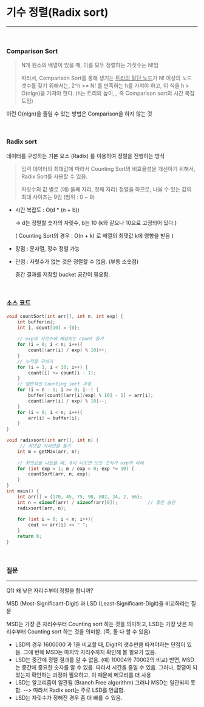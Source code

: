 # 기수 정렬(Radix sort)

---

<br>

### Comparison Sort

> N개 원소의 배열이 있을 때, 이를 모두 정렬하는 가짓수는 N!임
>
> 따라서, Comparison Sort를 통해 생기는 <u>트리의 말단 노드</u>가 N! 이상의 노드 갯수를 갖기 위해서는, 2^h >= N! 를 만족하는 h를 가져야 하고, 이 식을 h > O(nlgn)을 가져야 한다. (h는 트리의 높이,,, 즉 Comparison sort의 시간 복잡도임)

이런 O(nlgn)을 줄일 수 있는 방법은 Comparison을 하지 않는 것

<br>

### Radix sort

데이터를 구성하는 기본 요소 (Radix) 를 이용하여 정렬을 진행하는 방식

> 입력 데이터의 최대값에 따라서 Counting Sort의 비효율성을 개선하기 위해서, Radix Sort를 사용할 수 있음.
>
> 자릿수의 값 별로 (예) 둘째 자리, 첫째 자리) 정렬을 하므로, 나올 수 있는 값의 최대 사이즈는 9임 (범위 : 0 ~ 9)

* 시간 복잡도 : O(d * (n + b))  

  -> d는 정렬할 숫자의 자릿수, b는 10 (k와 같으나 10으로 고정되어 있다.)

  ( Counting Sort의 경우 : O(n + k) 로 배열의 최댓값 k에 영향을 받음 )

* 장점 : 문자열, 정수 정렬 가능

* 단점 : 자릿수가 없는 것은 정렬할 수 없음. (부동 소숫점)

  중간 결과를 저장할 bucket 공간이 필요함.

<br>

### 소스 코드

```c
void countSort(int arr[], int n, int exp) {
	int buffer[n];
    int i, count[10] = {0};
    
    // exp의 자릿수에 해당하는 count 증가
    for (i = 0; i < n; i++){
        count[(arr[i] / exp) % 10]++;
    }
    // 누적합 구하기
    for (i = 1; i < 10; i++) {
        count[i] += count[i - 1];
    }
    // 일반적인 Counting sort 과정
    for (i = n - 1; i >= 0; i--) {
        buffer[count[(arr[i]/exp) % 10] - 1] = arr[i];
        count[(arr[i] / exp) % 10]--;
    }
    for (i = 0; i < n; i++){
        arr[i] = buffer[i];
    }
}

void radixsort(int arr[], int n) {
     // 최댓값 자리만큼 돌기
    int m = getMax(arr, n);
    
    // 최댓값을 나눴을 때, 0이 나오면 모든 숫자가 exp의 아래
    for (int exp = 1; m / exp > 0; exp *= 10) {
        countSort(arr, n, exp);
    }
}
int main() {
    int arr[] = {170, 45, 75, 90, 802, 24, 2, 66};
    int n = sizeof(arr) / sizeof(arr[0]);			// 좋은 습관
    radixsort(arr, n);
    
    for (int i = 0; i < n; i++){
        cout << arr[i] << " ";
    }
    return 0;
}
```

<br>

### 질문

---

Q1) 왜 낮은 자리수부터 정렬을 합니까?

MSD (Most-Significant-Digit) 과 LSD (Least-Significant-Digit)을 비교하라는 질문

MSD는 가장 큰 자리수부터 Counting sort 하는 것을 의미하고, LSD는 가장 낮은 자리수부터 Counting sort 하는 것을 의미함. (즉, 둘 다 할 수 있음)

* LSD의 경우 1600000 과 1을 비교할 때, Digit의 갯수만큼 따져야하는 단점이 있음.
  그에 반해 MSD는 마지막 자리수까지 확인해 볼 필요가 없음.
* LSD는 중간에 정렬 결과를 알 수 없음. (예) 10004와 70002의 비교)
  반면, MSD는 중간에 중요한 숫자를 알 수 있음. 따라서 시간을 줄일 수 있음. 그러나, 정렬이 되었는지 확인하는 과정이 필요하고, 이 때문에 메모리를 더 사용
* LSD는 알고리즘이 일관됨 (Branch Free algorithm)
  그러나 MSD는 일관되지 못함. --> 따라서 Radix sort는 주로 LSD를 언급함.
* LSD는 자릿수가 정해진 경우 좀 더 빠를 수 있음.
